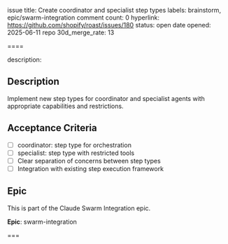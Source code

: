 issue title: Create coordinator and specialist step types
labels: brainstorm, epic/swarm-integration
comment count: 0
hyperlink: https://github.com/shopify/roast/issues/180
status: open
date opened: 2025-06-11
repo 30d_merge_rate: 13

====

description:
## Description
Implement new step types for coordinator and specialist agents with appropriate capabilities and restrictions.

## Acceptance Criteria
- [ ] coordinator: step type for orchestration
- [ ] specialist: step type with restricted tools
- [ ] Clear separation of concerns between step types
- [ ] Integration with existing step execution framework

## Epic
This is part of the Claude Swarm Integration epic.

**Epic**: swarm-integration

===
